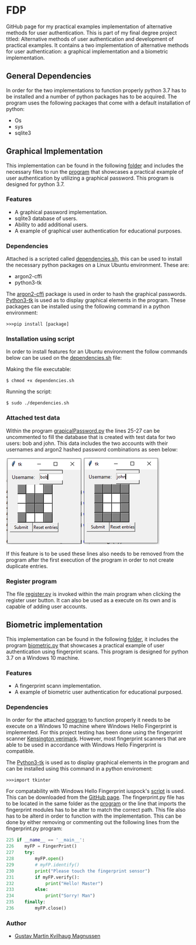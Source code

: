 # FDP
GitHub page for my practical examples implementation of alternative methods for user authentication. This is part of my final degree project titled: Alternative methods of user authentication and development of practical examples. It contains a two implementation of alternative methods for user authentication: a graphical implementation and a biometric implementation.

## General Dependencies

In order for the two implementations to function properly python 3.7 has to be installed and a number of python packages has to be acquired. The program uses the following packages that come with a default installation of python:

* Os
* sys
* sqlite3

## Graphical Implementation

This implementation can be found in the following [folder](https://github.com/Gustav-Magnussen/FDP/tree/main/graphical) and includes the necessary files to run the [program](https://github.com/Gustav-Magnussen/FDP/blob/main/graphical/graphicalPassword_3.py) that showcases a practical example of user authentication by utilizing a graphical password. This program is designed for python 3.7.

### Features

* A graphical password implementation.
* sqlite3 database of users.
* Ability to add additional users.
* A example of graphical user authentication for educational purposes.

### Dependencies

Attached is a scripted called [dependencies.sh](https://raw.githubusercontent.com/Gustav-Magnussen/FDP/main/dependencies.sh), this can be used to install the necessary python packages on a Linux Ubuntu environment. These are:

* argon2-cffi
* python3-tk

The [argon2-cffi](https://pypi.org/project/argon2-cffi/) package is used in order to hash the graphical passwords. [Python3-tk](https://docs.python.org/3/library/tkinter.html) is used as to display graphical elements in the program. These packages can be installed using the following command in a python environment:

```
>>>pip install [package]
```

### Installation using script

In order to install features for an Ubuntu environment the follow commands below can be used on the [dependencies.sh](https://raw.githubusercontent.com/Gustav-Magnussen/FDP/main/dependencies.sh) file:

Making the file executable:
```
$ chmod +x dependencies.sh
```
Running the script:
```
$ sudo ./dependencies.sh
```
### Attached test data

Within the program [grapicalPassword.py](https://raw.githubusercontent.com/Gustav-Magnussen/FDP/main/graphical/graphicalPassword_3.py) the lines 25-27 can be uncommented to fill the database that is created with test data for two users: bob and john. This data includes the two accounts with their usernames and argon2 hashed password combinations as seen below:

![User entry for account bob](https://github.com/Gustav-Magnussen/FDP/blob/main/graphical/images/bob.png)
![User entry for account john](https://github.com/Gustav-Magnussen/FDP/blob/main/graphical/images/john.png)

If this feature is to be used these lines also needs to be removed from the program after the first execution of the program in order to not create duplicate entries.

### Register program

The file [register.py](https://github.com/Gustav-Magnussen/FDP/blob/main/graphical/register_2.py) is invoked within the main program when clicking the register user button. It can also be used as a execute on its own and is capable of adding user accounts. 

## Biometric implementation

This implementation can be found in the following [folder](https://github.com/Gustav-Magnussen/FDP/tree/main/biometric), it includes the program [biometric.py](https://github.com/Gustav-Magnussen/FDP/blob/main/biometric/biometric.py) that showcases a practical example of user authentication using fingerprint scans. This program is designed for python 3.7 on a Windows 10 machine.

### Features

* A fingerprint scann implementation.
* A example of biometric user authentication for educational purposed.

### Dependencies 

In order for the attached [program](https://github.com/Gustav-Magnussen/FDP/blob/main/biometric/biometric.py) to function properly it needs to be execute on a Windows 10 machine where Windows Hello Fingerprint is implemented. For this project testing has been done using the fingerprint scanner [Kensington verimark](https://www.kensington.com/software/verimark-setup/verimark-setup-guide/). However, most fingerprint scanners that are able to be used in accordance with Windows Hello Fingerprint is compatible. 

The [Python3-tk](https://docs.python.org/3/library/tkinter.html) is used as to display graphical elements in the program and can be installed using this command in a python enviroment:

```
>>>import tkinter
```

For compatability with Windows Hello Fingerprint iuspock's [script](https://github.com/luspock/FingerPrint) is used. This can be downloaded from the [GitHub page](https://github.com/luspock/FingerPrint/blob/master/fingerprint.py). The fingerprint.py file has to be located in the same folder as the [program](https://github.com/Gustav-Magnussen/FDP/blob/main/biometric/biometric.py) or the line that imports the fingerprint modules has to be alter to match the correct path. This file also has to be alterd in order to function with the implementation. This can be done by either removing or commenting out the following lines from the fingerprint.py program:

```python
225 if __name__ == '__main__':
226    myFP = FingerPrint()
227    try:
228        myFP.open()
229        # myFP.identify()
230        print("Please touch the fingerprint sensor")
231        if myFP.verify():
232            print("Hello! Master")
233        else:
234            print("Sorry! Man")
235    finally:
236        myFP.close()
```

### Author
* [Gustav Martin Kvilhaug Magnussen](https://github.com/Gustav-Magnussen)
